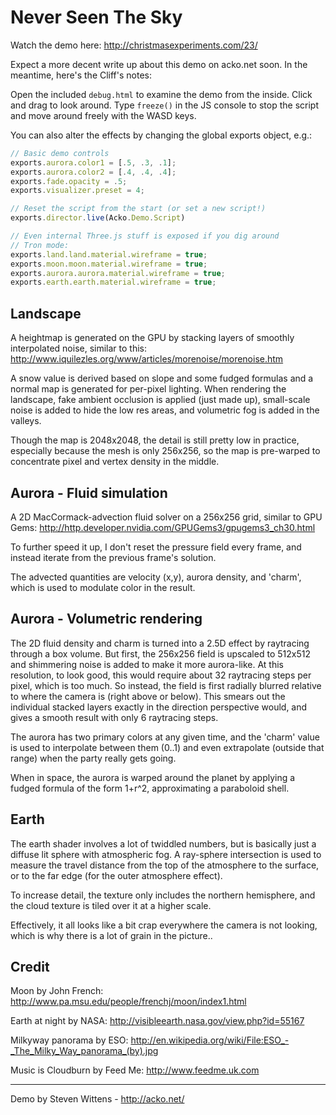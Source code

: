 Never Seen The Sky
===

Watch the demo here:
http://christmasexperiments.com/23/

Expect a more decent write up about this demo on acko.net soon. In the meantime, here's the Cliff's notes:

Open the included `debug.html` to examine the demo from the inside. Click and drag to look around. Type `freeze()` in the JS console to stop the script and move around freely with the WASD keys.

You can also alter the effects by changing the global exports object, e.g.:

```javascript
// Basic demo controls
exports.aurora.color1 = [.5, .3, .1];
exports.aurora.color2 = [.4, .4, .4];
exports.fade.opacity = .5;
exports.visualizer.preset = 4;

// Reset the script from the start (or set a new script!)
exports.director.live(Acko.Demo.Script)

// Even internal Three.js stuff is exposed if you dig around
// Tron mode:
exports.land.land.material.wireframe = true;
exports.moon.moon.material.wireframe = true;
exports.aurora.aurora.material.wireframe = true;
exports.earth.earth.material.wireframe = true;
```


Landscape
---

A heightmap is generated on the GPU by stacking layers of smoothly interpolated noise, similar to this:
http://www.iquilezles.org/www/articles/morenoise/morenoise.htm

A snow value is derived based on slope and some fudged formulas and a normal map is generated for per-pixel lighting. When rendering the landscape,
fake ambient occlusion is applied (just made up), small-scale noise is added to hide the low res areas,
and volumetric fog is added in the valleys.

Though the map is 2048x2048, the detail is still pretty low in practice, especially because the mesh is only 256x256,
so the map is pre-warped to concentrate pixel and vertex density in the middle.

Aurora - Fluid simulation
---

A 2D MacCormack-advection fluid solver on a 256x256 grid, similar to GPU Gems:
http://http.developer.nvidia.com/GPUGems3/gpugems3_ch30.html

To further speed it up, I don't reset the pressure field every frame, and instead iterate from
the previous frame's solution.

The advected quantities are velocity (x,y), aurora density, and 'charm', which is used to modulate color in the result.

Aurora - Volumetric rendering
---

The 2D fluid density and charm is turned into a 2.5D effect by raytracing through a box volume. But first, the 256x256 field
is upscaled to 512x512 and shimmering noise is added to make it more aurora-like. At this resolution, to look good, this would require about
32 raytracing steps per pixel, which is too much. So instead, the field is first radially blurred relative to where the
camera is (right above or below). This smears out the individual stacked layers exactly in the direction perspective would, and
gives a smooth result with only 6 raytracing steps.

The aurora has two primary colors at any given time, and the 'charm' value is used to interpolate between them (0..1)
and even extrapolate (outside that range) when the party really gets going.

When in space, the aurora is warped around the planet by applying a fudged formula of the form 1+r^2, approximating a paraboloid shell.

Earth
---

The earth shader involves a lot of twiddled numbers, but is basically just a diffuse lit sphere with atmospheric fog.
A ray-sphere intersection is used to measure the travel distance from the top of the atmosphere to the surface,
or to the far edge (for the outer atmosphere effect).

To increase detail, the texture only includes the northern hemisphere, and the cloud texture is tiled over it at a higher scale.


Effectively, it all looks like a bit crap everywhere the camera is not looking, which is why there is a lot of grain in the picture..


Credit
---

Moon by John French:
http://www.pa.msu.edu/people/frenchj/moon/index1.html

Earth at night by NASA:
http://visibleearth.nasa.gov/view.php?id=55167

Milkyway panorama by ESO:
http://en.wikipedia.org/wiki/File:ESO_-_The_Milky_Way_panorama_(by).jpg

Music is Cloudburn by Feed Me:
http://www.feedme.uk.com

* * *

Demo by Steven Wittens - http://acko.net/
